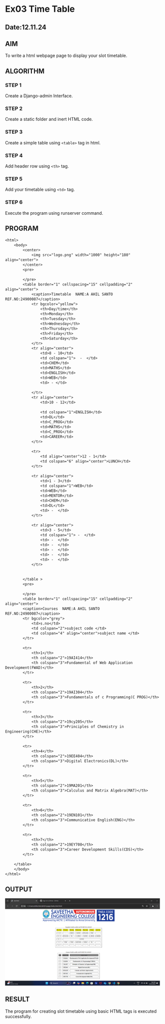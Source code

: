 # Ex03 Time Table
## Date:12.11.24

## AIM
To write a html webpage page to display your slot timetable.

## ALGORITHM
### STEP 1
Create a Django-admin Interface.

### STEP 2
Create a static folder and inert HTML code.

### STEP 3
Create a simple table using ```<table>``` tag in html.

### STEP 4
Add header row using ```<th>``` tag.

### STEP 5
Add your timetable using ```<td>``` tag.

### STEP 6
Execute the program using runserver command.

## PROGRAM

```
<html>
    <body>
        <center>
            <img src="logo.png" width="1000" height="180" align="center">
        </center>
        <pre>

        </pre>
        <table border="1" cellspacing="15" cellpadding="2" align="center">
            <caption>Timetable  NAME:A AHIL SANTO    REF.NO:24900087</caption>
            <tr bgcolor="yellow">
                <th>Day/time</th>
                <th>Monday</th>
                <th>Tuesday</th>
                <th>Wednesday</th>
                <th>Thursday</th>
                <th>Friday</th>
                <th>Saturday</th>
            </tr>
            <tr align="center">
                <td>8 - 10</td>
                <td colspan="1">  -  </td>
                <td>CHEM</td>
                <td>MATHS</td>
                <td>ENGLISH</td>
                <td>WEB</td>
                <td> - </td>

            </tr>
            <tr align="center">
                <td>10 - 12</td>
                
                <td colspan="1">ENGLISH</td>
                <td>DL</td>
                <td>C_PROG</td>
                <td>MATHS</td>
                <td>C_PROG</td>
                <td>CAREER</td>
            </tr>

            <tr>
                <td align="center">12 - 1</td>
                <td colspan="6" align="center">LUNCH</td>
            </tr>

            <tr align="center">
                <td>1 - 3</td>
                <td colspan="1">WEB</td>
                <td>WEB</td>
                <td>MENTOR</td>
                <td>CHEM</td>
                <td>DL</td>
                <td> -  </td>
            </tr>

            <tr align="center">
                <td>3 - 5</td>
                <td colspan="1"> -  </td>
                <td> -  </td>
                <td> -  </td>
                <td> -  </td>
                <td> -  </td>
                <td> -  </td>
            </tr>
          

        </table >
        <pre>

        </pre>      
        <table border="1" cellspacing="15" cellpadding="2" align="center">
        <caption>Courses  NAME:A AHIL SANTO    REF.NO:24900087</caption>
        <tr bgcolor="grey">
            <td>s.no</td>
            <td colspan="2">subject code </td>
            <td colspan="4" align="center">subject name </td>
        </tr>

        <tr>
            <th>1</th>
            <th colspan="2">19AI414</th>
            <th colspan="3">Fundamental of Web Application Development(FWAD)</th>
        </tr>

        <tr>
            <th>2</th>
            <th colspan="2">19AI304</th>
            <th colspan="3">Fundamentals of c Programming(C PROG)</th>
        </tr>

        <tr>
            <th>3</th>
            <th colspan="2">19cy205</th>
            <th colspan="3">Principles of Chemistry in Engineering(CHE)</th>
        </tr>

        <tr>
            <th>4</th>
            <th colspan="2">19EE404</th>
            <th colspan="3">Digital Electronics(DL)</th>
        </tr>

        <tr>
            <th>5</th>
            <th colspan="2">19MA201</th>
            <th colspan="3">Calculus and Matrix Algebra(MAT)</th>
        </tr>

        <tr>
            <th>6</th>
            <th colspan="2">19EN101</th>
            <th colspan="3">Communicative English(ENG)</th>
        </tr>

        <tr>
            <th>7</th>
            <th colspan="2">19EY708</th>
            <th colspan="3">Career Development Skills(CDS)</th>
        </tr>
        
    </table>
    </body>
</html>
```

## OUTPUT

![alt text](slottiming.png)

## RESULT
The program for creating slot timetable using basic HTML tags is executed successfully.
